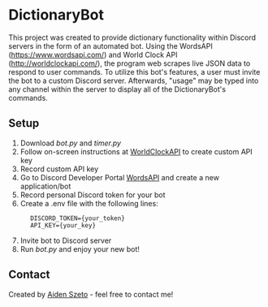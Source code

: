 # DictionaryBot
This project was created to provide dictionary functionality within Discord servers in the form of an automated bot. Using the WordsAPI (https://www.wordsapi.com/) and World Clock API (http://worldclockapi.com/), the program web scrapes live JSON data to respond to user commands. To utilize this bot's features, a user must invite the bot to a custom Discord server. Afterwards, "usage" may be typed into any channel within the server to display all of the DictionaryBot's commands.
## Setup
1. Download *bot.py* and *timer.py*
2. Follow on-screen instructions at [WorldClockAPI](http://worldclockapi.com/) to create custom API key
3. Record custom API key
4. Go to Discord Developer Portal [WordsAPI](https://discord.com/developers/applications) and create a new application/bot
5. Record personal Discord token for your bot
6. Create a .env file with the following lines: 
```
      DISCORD_TOKEN={your_token}
      API_KEY={your_key}
```      
7. Invite bot to Discord server
8. Run *bot.py* and enjoy your new bot!
## Contact
Created by [Aiden Szeto](https://www.linkedin.com/in/aidenszeto/) - feel free to contact me!
